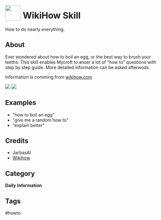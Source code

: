 # <img src='icon.png' width='50' height='50' style='vertical-align:bottom'/> WikiHow Skill

How to do nearly everything.

## About
Ever wondered about how to boil an egg, or the best way to brush your teeths. This skill enables
Mycroft to anser a lot of "how to" questions with step by step guide. More detailed
information can be asked afterwods.

Information is comming from [wikihow.com](https://www.wikihow.com/)

![](gui2.gif)
![](gui.gif)

## Examples
* "how to boil an egg"
* "give me a random how to"
* "explain better"


## Credits
- JarbasAI
- [Wikihow](https://www.wikihow.com/)

## Category
**Daily**
**Information**

## Tags
#howto
